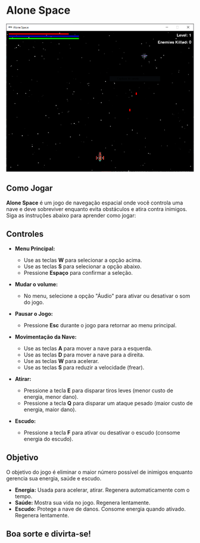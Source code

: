 # Alone Space
[![Demonstração de como jogar - Alone Space](captura.png)](https://www.loom.com/embed/88e840792f464c969e7b7cc4866fe585?sid=06435815-48ab-405e-9bf1-153c341a49ae)
## Como Jogar
**Alone Space** é um jogo de navegação espacial onde você controla uma nave e deve sobreviver enquanto evita obstáculos e atira contra inimigos. Siga as instruções abaixo para aprender como jogar:

## Controles

- **Menu Principal:**
  - Use as teclas **W** para selecionar a opção acima.
  - Use as teclas **S** para selecionar a opção abaixo.
  - Pressione **Espaço** para confirmar a seleção.
  
- **Mudar o volume:**
  - No menu, selecione a opção "Áudio" para ativar ou desativar o som do jogo.

- **Pausar o Jogo:**
  - Pressione **Esc** durante o jogo para retornar ao menu principal.

- **Movimentação da Nave:**
  - Use as teclas **A** para mover a nave para a esquerda.
  - Use as teclas **D** para mover a nave para a direita.
  - Use as teclas **W** para acelerar.
  - Use as teclas **S** para reduzir a velocidade (frear).

- **Atirar:**
  - Pressione a tecla **E** para disparar tiros leves (menor custo de energia, menor dano).
  - Pressione a tecla **Q** para disparar um ataque pesado (maior custo de energia, maior dano).

- **Escudo:**
  - Pressione a tecla **F** para ativar ou desativar o escudo (consome energia do escudo).

## Objetivo

O objetivo do jogo é eliminar o maior número possível de inimigos enquanto gerencia sua energia, saúde e escudo.

- **Energia:** Usada para acelerar, atirar. Regenera automaticamente com o tempo.
- **Saúde:** Mostra sua vida no jogo. Regenera lentamente.
- **Escudo:** Protege a nave de danos. Consome energia quando ativado. Regenera lentamente.

## Boa sorte e divirta-se!
